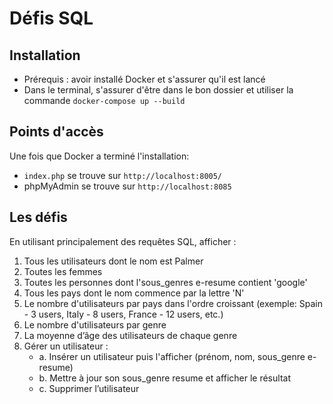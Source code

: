 # Défis SQL

## Installation

-   Prérequis : avoir installé Docker et s'assurer qu'il est lancé
-   Dans le terminal, s'assurer d'être dans le bon dossier et utiliser la commande `docker-compose up --build`

## Points d'accès

Une fois que Docker a terminé l'installation:

-   `index.php` se trouve sur `http://localhost:8005/`
-   phpMyAdmin se trouve sur `http://localhost:8085`

## Les défis

En utilisant principalement des requêtes SQL, afficher :

1. Tous les utilisateurs dont le nom est Palmer
2. Toutes les femmes
3. Toutes les personnes dont l'sous_genres e-resume contient 'google'
4. Tous les pays dont le nom commence par la lettre 'N'
5. Le nombre d'utilisateurs par pays dans l'ordre croissant (exemple: Spain - 3 users, Italy - 8 users, France - 12 users, etc.)
6. Le nombre d'utilisateurs par genre
7. La moyenne d’âge des utilisateurs de chaque genre
8. Gérer un utilisateur :
    - a. Insérer un utilisateur puis l'afficher (prénom, nom, sous_genre e-resume)
    - b. Mettre à jour son sous_genre resume et afficher le résultat
    - c. Supprimer l’utilisateur
